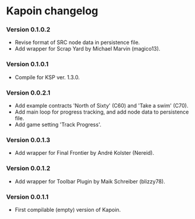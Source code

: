 ﻿# Kapoin changelog

### Version 0.1.0.2
* Revise format of SRC node data in persistence file.
* Add wrapper for Scrap Yard by Michael Marvin (magico13).

### Version 0.1.0.1
* Compile for KSP ver. 1.3.0.

### Version 0.0.2.1
* Add example contracts 'North of Sixty' (C60) and 'Take a swim' (C70).
* Add main loop for progress tracking, and add node data to persistence file.
* Add game setting 'Track Progress'.

### Version 0.0.1.3
* Add wrapper for Final Frontier by André Kolster (Nereid).

### Version 0.0.1.2
* Add wrapper for Toolbar Plugin by Maik Schreiber (blizzy78).

### Version 0.0.1.1
* First compilable (empty) version of Kapoin.
